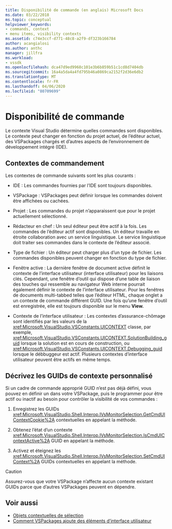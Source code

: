 ```yaml
---
title: Disponibilité de commande (en anglais) Microsoft Docs
ms.date: 03/22/2018
ms.topic: conceptual
helpviewer_keywords:
- commands, context
- menu items, visibility contexts
ms.assetid: c74e3ccf-d771-48c8-a2f9-df323b166784
author: acangialosi
ms.author: anthc
manager: jillfra
ms.workload:
- vssdk
ms.openlocfilehash: dca47d9ed9968c101e3b6b859b51c1cd8d7404db
ms.sourcegitcommit: 16a4a5da4a4fd795b46a0869ca2152f2d36e6db2
ms.translationtype: MT
ms.contentlocale: fr-FR
ms.lasthandoff: 04/06/2020
ms.locfileid: "80709699"
---
```

# <a name="command-availability"></a>Disponibilité de commande

Le contexte Visual Studio détermine quelles commandes sont disponibles. Le contexte peut changer en fonction du projet actuel, de l’éditeur actuel, des VSPackages chargés et d’autres aspects de l’environnement de développement intégré (IDE).

## <a name="command-contexts"></a>Contextes de commandement

Les contextes de commande suivants sont les plus courants :

- IDE : Les commandes fournies par l’IDE sont toujours disponibles.

- VSPackage : VSPackages peut définir lorsque les commandes doivent être affichées ou cachées.

- Projet : Les commandes du projet n’apparaissent que pour le projet actuellement sélectionné.

- Rédacteur en chef : Un seul éditeur peut être actif à la fois. Les commandes de l’éditeur actif sont disponibles. Un éditeur travaille en étroite collaboration avec un service linguistique. Le service linguistique doit traiter ses commandes dans le contexte de l’éditeur associé.

- Type de fichier : Un éditeur peut charger plus d’un type de fichier. Les commandes disponibles peuvent changer en fonction du type de fichier.

- Fenêtre active : La dernière fenêtre de document active définit le contexte de l’interface utilisateur (interface utilisateur) pour les liaisons clés. Cependant, une fenêtre d’outil qui dispose d’une table de liaison des touches qui ressemble au navigateur Web interne pourrait également définir le contexte de l’interface utilisateur. Pour les fenêtres de documents multi-tabbed telles que l’éditeur HTML, chaque onglet a un contexte de commande différent GUID. Une fois qu’une fenêtre d’outil est enregistrée, elle est toujours disponible sur le menu **View.**

- Contexte de l’interface utilisateur : Les contextes d’assurance-chômage sont identifiés par les valeurs de la <xref:Microsoft.VisualStudio.VSConstants.UICONTEXT> classe, par exemple, <xref:Microsoft.VisualStudio.VSConstants.UICONTEXT.SolutionBuilding_guid> lorsque la solution est en cours de construction, ou <xref:Microsoft.VisualStudio.VSConstants.UICONTEXT.Debugging_guid> lorsque le débbuggeur est actif. Plusieurs contextes d’interface utilisateur peuvent être actifs en même temps.

## <a name="define-custom-context-guids"></a>Décrivez les GUIDs de contexte personnalisé

Si un cadre de commande approprié GUID n’est pas déjà défini, vous pouvez en définir un dans votre VSPackage, puis le programmer pour être actif ou inactif au besoin pour contrôler la visibilité de vos commandes :

1. Enregistrez les GUIDs <xref:Microsoft.VisualStudio.Shell.Interop.IVsMonitorSelection.GetCmdUIContextCookie%2A> contextuelles en appelant la méthode.

2. Obtenez l’état d’un contexte <xref:Microsoft.VisualStudio.Shell.Interop.IVsMonitorSelection.IsCmdUIContextActive%2A> GUID en appelant la méthode.

3. Activez et éteignez les <xref:Microsoft.VisualStudio.Shell.Interop.IVsMonitorSelection.SetCmdUIContext%2A> GUIDs contextuelles en appelant la méthode.

> [!CAUTION]
> Assurez-vous que votre VSPackage n’affecte aucun contexte existant GUIDs parce que d’autres VSPackages peuvent en dépendre.

## <a name="see-also"></a>Voir aussi

- [Objets contextuelles de sélection](../../extensibility/internals/selection-context-objects.md)
- [Comment VSPackages ajoute des éléments d’interface utilisateur](../../extensibility/internals/how-vspackages-add-user-interface-elements.md)
